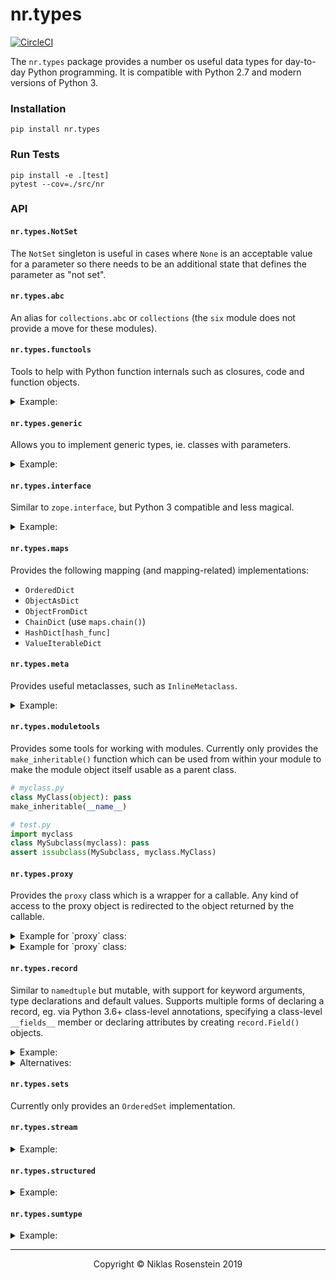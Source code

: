 # nr.types

[![CircleCI](https://circleci.com/gh/NiklasRosenstein/python-nr.types.svg?style=svg)](https://circleci.com/gh/NiklasRosenstein/python-nr.types)

The `nr.types` package provides a number os useful data types for day-to-day
Python programming. It is compatible with Python 2.7 and modern versions of
Python 3.

### Installation

    pip install nr.types

### Run Tests

    pip install -e .[test]
    pytest --cov=./src/nr

### API

#### `nr.types.NotSet`

The `NotSet` singleton is useful in cases where `None` is an acceptable value
for a parameter so there needs to be an additional state that defines the
parameter as "not set".

#### `nr.types.abc`

An alias for `collections.abc` or `collections` (the `six` module does not
provide a move for these modules).

#### `nr.types.functools`

Tools to help with Python function internals such as closures, code
and function objects.

<details doctest name='functools.example'><summary>Example:</summary>

```python
from nr.types.utils.function import copy_function
def test(value):
  def x():
    return value
  return x
x = test(42)
assert x() == 42
y = copy_function(x, closure={'value': 99})
assert y() == 99
```
</details>

#### `nr.types.generic`

Allows you to implement generic types, ie. classes with parameters.

<details doctest name='generic.example'><summary>Example:</summary>

```python
from nr.types import generic
class HashDict(generic.Generic['key_hash']):
  def __init__(self):
    generic.assert_initialized(self)
    self.data = {}
  def __getitem__(self, key):
    return self.data[self.key_hash(key)]
  def __setitem__(self, key, value):
    self.data[self.key_hash(key)] = value
UnsafeHashDict = HashDict[hash]
```
</details>

#### `nr.types.interface`

Similar to `zope.interface`, but Python 3 compatible and less magical.

<details doctest name="interface.example"><summary>Example:</summary>

```python
from nr.types.interface import Interface, Implementation, implements, attr

class IFoo(Interface):
  """ The foo interface. """

  x = attr("""Some attribute.""")

  def bar(self, q, r=None):
    """ The bar function. """

assert set(IFoo) == set(['x', 'bar'])
assert not hasattr(IFoo, 'x')
assert not hasattr(IFoo, 'bar')
assert IFoo['x'].name == 'x'
assert IFoo['bar'].name == 'bar'

@implements(IFoo)
class Foo(object):

  def __init__(self, x=None):
    self.x = x

  def bar(self, q, r=None):
    return q, r, self.x

assert issubclass(Foo, Implementation)
assert IFoo.implemented_by(Foo)
assert IFoo.provided_by(Foo())
assert list(IFoo.implementations()) == [Foo]
assert Foo(42).x == 42
```
</details>


#### `nr.types.maps`

Provides the following mapping (and mapping-related) implementations:

* `OrderedDict`
* `ObjectAsDict`
* `ObjectFromDict`
* `ChainDict` (use `maps.chain()`)
* `HashDict[hash_func]`
* `ValueIterableDict`

#### `nr.types.meta`

Provides useful metaclasses, such as `InlineMetaclass`.

<details doctest name='meta.example'><summary>Example:</summary>

```python
from nr.types.meta import InlineMetaclassBase
class MyClass(InlineMetaclassBase):
  def __metainit__(self, name, bases, attr):
    print('MyClass constructed!')
    self.value = 'foo'
assert MyClass.value == 'foo'
```
</details>

#### `nr.types.moduletools`

Provides some tools for working with modules. Currently only provides the
`make_inheritable()` function which can be used from within your module to
make the module object itself usable as a parent class.

```python
# myclass.py
class MyClass(object): pass
make_inheritable(__name__)

# test.py
import myclass
class MySubclass(myclass): pass
assert issubclass(MySubclass, myclass.MyClass)
```


#### `nr.types.proxy`

Provides the `proxy` class which is a wrapper for a callable. Any kind of
access to the proxy object is redirected to the object returned by the
callable.

<details doctest name="proxy"><summary>Example for `proxy` class:</summary>

```python
from nr.types.proxy import proxy_decorator

count = 0

@proxy_decorator()
def auto_increment():
  global count
  count += 1
  return count

assert auto_increment == 1
assert auto_increment == 2
assert auto_increment + 10 == 13
```
</details>

<details doctest name="proxy.lazy"><summary>Example for `proxy` class:</summary>

```python
from nr.types.proxy import proxy_decorator

count = 0

@proxy_decorator(lazy=True)
def not_incrementing():
  global count
  count += 1
  return count

assert not_incrementing == 1
assert not_incrementing == 1
assert not_incrementing == 1
```
</details>


#### `nr.types.record`

Similar to `namedtuple` but mutable, with support for keyword arguments,
type declarations and default values. Supports multiple forms of declaring
a record, eg. via Python 3.6+ class-level annotations, specifying a class-level
`__fields__` member or declaring attributes by creating `record.Field()`
objects.

<details doctest pymin="3.6" name="record.example"><summary>Example:</summary>

```python
import random
from nr.types import record

class Person(record.Record):
  name: str
  mail: str = None
  age: int = lambda: random.randint(10, 50)

p = Person('John Smith')
assert p.name == 'John Smith'
assert p.mail is None
assert 10 <= p.age <= 50
```
</details>

<details doctest name="record.alternatives"><summary>Alternatives:</summary>

```python
import random
from nr.types import record

class Person(record.Record):
  name = record.Field(str)
  mail = record.Field(str, None)
  age = record.Field(str, lambda: random.randint(10, 50))

class Person(record.Record):
  __fields__ = [
    ('name', str),
    ('mail', str, None),
    ('age', str, lambda: random.randint(10, 50)),
  ]

Person = record.create_record('Person', [
  ('name', str),
  record.Field.with_name('mail', str, None),
  ('age', str, lambda: random.randint(10, 50))
])

Person = record.create_record('Person', {
  'name': record.Field(str),
  'mail': record.Field(str, None),
  'age': record.Field(str, lambda: random.randint(10, 50))
})

assert list(Person.__fields__.keys()) == ['name', 'mail', 'age']
```
</details>

#### `nr.types.sets`

Currently only provides an `OrderedSet` implementation.

#### `nr.types.stream`

<details doctest name='stream.example'><summary>Example:</summary>

```python
from nr.types import stream
stream(range(10)).map(lambda x: x*2)
stream.map(range(10), lambda x: x*2)
```
</details>

#### `nr.types.structured`

<details doctest name='structured.example'><summary>Example:</summary>

```python
from nr.types import structured

Person = structured.ForwardDecl('Person')
People = structured.translate_field_type({Person})
class Person(structured.Object):
  name = structured.ObjectKeyField()
  age = structured.Field(int)
  numbers = structured.Field([str])

data = {
  'John': {'age': 52, 'numbers': ['+1 123 5423435']},
  'Barbara': {'age': 29, 'numbers': ['+44 1523/5325323']}
}
people = structured.extract(data, People)
assert people['John'] == Person('John', 52, ['+1 123 5423435'])
assert people['Barbara'] == Person('Barbara', 29, ['+44 1523/5325323'])
```
</details>

#### `nr.types.sumtype`

<details doctest name='sumtype.example'><summary>Example:</summary>

```python
from nr.types import record, sumtype

class Filter(sumtype):
  # Three ways to define constructors.
  # 1)
  Date = sumtype.constructor(record.create_record('Date', 'min,max'))
  # 2)
  Keyword = sumtype.constructor('text')
  # 3)
  @sumtype.constructor
  class Duration(sumtype.record):
    value = sumtype.field(int, default=3600)
    def to_hours(self):
      return self.value / 3600.0

  # Enrich constructors with members.
  @sumtype.member_of([Date, Keyword])
  def only_on_date_or_keyword(self):
    return 'The answer is 42'

f = Filter.Keyword('building')
assert isinstance(f, Filter)
assert f.is_keyword()
assert f.text == 'building'
assert hasattr(f, 'only_on_date_or_keyword')
assert f.only_on_date_or_keyword() == 'The answer is 42'

f = Filter.Date(10, 42)
assert isinstance(f, Filter)
assert f.is_date()
assert (f.min, f.max) == (10, 42)
assert hasattr(f, 'only_on_date_or_keyword')
assert f.only_on_date_or_keyword() == 'The answer is 42'

f = Filter.Duration()
assert isinstance(f, Filter)
assert f.is_duration()
assert f.value == 3600
assert not hasattr(f, 'only_on_date_or_keyword')

f = Filter.Duration(value=4759)
assert f.value == 4759
assert f.to_hours() == (4759 / 3600.0)
```
</details>

---

<p align="center">Copyright &copy; Niklas Rosenstein 2019</p>
